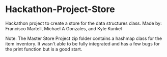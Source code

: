 # Hackathon-Project-Store
Hackathon project to create a store for the data structures class. Made by: Francisco Martell, Michael A Gonzales, and Kyle Kunkel

Note: The Master Store Project zip folder contains a hashmap class for the item inventory. It wasn't able to be fully integrated and has a few bugs for the print function but is a good start.
